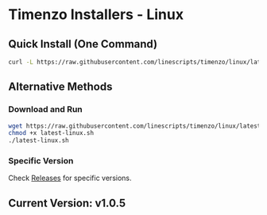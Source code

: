 # Timenzo Installers - Linux

## Quick Install (One Command)

```bash
curl -L https://raw.githubusercontent.com/linescripts/timenzo/linux/latest-linux.sh | bash
```

## Alternative Methods

### Download and Run
```bash
wget https://raw.githubusercontent.com/linescripts/timenzo/linux/latest-linux.sh
chmod +x latest-linux.sh
./latest-linux.sh
```

### Specific Version
Check [Releases](https://github.com/linescripts/timenzo/releases) for specific versions.

## Current Version: v1.0.5
